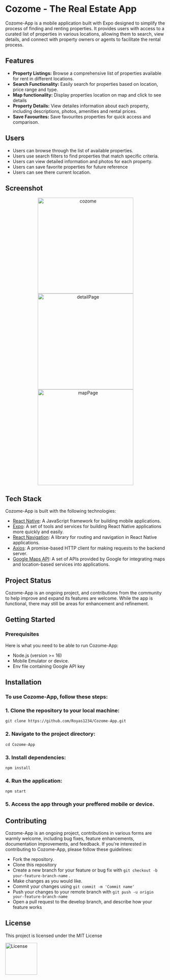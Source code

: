 <div align="left">
  <div>
     <h1>
    Cozome - The Real Estate App
    </h1>
  
  Cozome-App is a mobile application built with Expo designed to simplify the process of finding and renting properties. It provides users with access to a curated list of properties in various locations, allowing them to search, view details, and connect with property owners or agents to facilitate the rental process.
    
  </div>

  
 ## Features
  -  **Property Listings:** Browse a comprehensive list of properties available for rent in different locations.
  -   **Search Functionality:** Easily search for properties based on location, price range and type.
  -   **Map functionality:** Display properties location on map and click to see details
  -   **Property Details:** View detailes information about each property, including descriptions, photos, amenities and rental prices.
  -   **Save Favourites:** Save favourites properties for quick access and comparison.
    
## Users
-  Users can browse through the list of available properties.
-  Users use search filters to find properties that match specific criteria.
-  Users can view detailed information and photos for each property.
-  Users can save favorite properties for future reference
-  Users can see there current location.

## Screenshot
<div align="center">
  <img width="300" alt="cozome" src="https://github.com/Royas1234/Cozome-App/assets/101815801/5f1b68a2-1064-46f7-bdb9-09efd9a9433b">
  <img width="300" alt="detailPage" src="https://github.com/Royas1234/Cozome-App/assets/101815801/6ea0f880-e3ff-4c2d-8ad9-dda4d14e5f91">
  <img width="300" alt="mapPage" src="https://github.com/Royas1234/Cozome-App/assets/101815801/c2b103e0-a5d6-492b-9254-e3fc9c35b5d5">
</div>


## Tech Stack
Cozome-App is built with the following technologies:

- [React Native](https://reactnative.dev/): A JavaScript framework for building mobile applications.
- [Expo](https://expo.dev/): A set of tools and services for building React Native applications more quickly and easily.
- [React Navigation](https://reactnavigation.org/): A library for routing and navigation in React Native applications.
- [Axios](https://axios-http.com/): A promise-based HTTP client for making requests to the backend server.
- [Google Maps API](https://developers.google.com/maps/documentation): A set of APIs provided by Google for integrating maps and location-based services into applications.

## Project Status

Cozome-App is an ongoing project, and contributions from the community to help improve and expand its features are welcome. While the app is functional, there may still be areas for enhancement and refinement.

## Getting Started

### Prerequisites
Here is what you need to be able to run Cozome-App:

- Node.js (version >= 16)
- Mobile Emulator or device.
- Env file containing Google API key

## Installation

### To use Cozome-App, follow these steps:

### 1. Clone the repository to your local machine:

```shell
git clone https://github.com/Royas1234/Cozome-App.git
```

### 2. Navigate to the project directory:

```shell
cd Cozome-App
```

### 3.  Install dependencies:

```shell
npm install
```

### 4. Run the application:

```shell
npm start
```
###  5. Access the app through your preffered mobile or device.


## Contributing

Cozome-App is an ongoing project, contributions in various forms are warmly welcome, including bug fixes, feature enhancements, documentation improvements, and feedback. If you're interested in contributing to Cozome-App, please follow these guidelines:

- Fork the repository.
- Clone this repository
- Create a new branch for your feature or bug fix with ```git checkout -b your-feature-branch-name``` .
- Make changes as you would like.
- Commit your changes using ```git commit -m 'Commit name'```
- Push your changes to your remote branch with ```git push -u origin your-feature-branch-name```
- Open a pull request to the develop branch, and describe how your feature works 


##  License
This project is licensed under the MIT License
<div>
  <a href= 'https://github.com/Royas1234/Cozome-App/blob/main/LICENCE'><img width="100" alt="License" src= "https://img.shields.io/badge/license-MIT-blue.svg"></a>
</div


</div>







